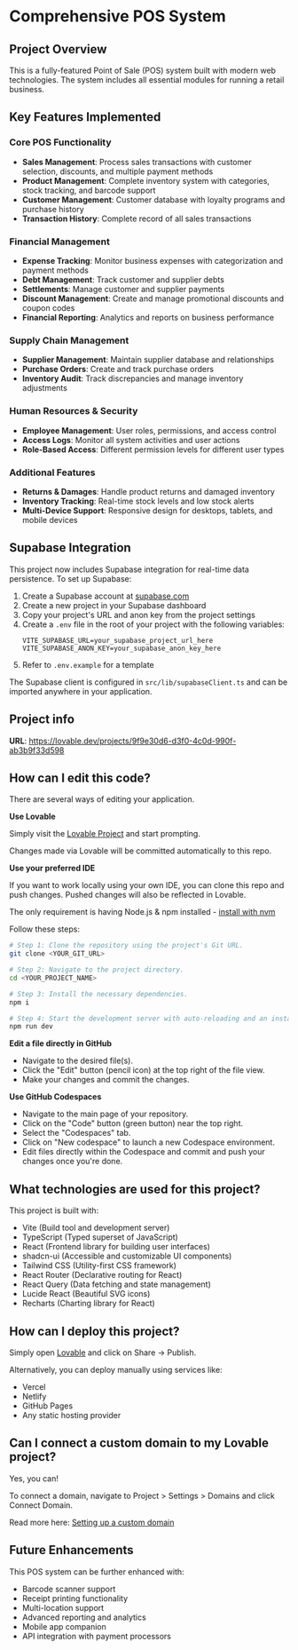 # Comprehensive POS System

## Project Overview

This is a fully-featured Point of Sale (POS) system built with modern web technologies. The system includes all essential modules for running a retail business.

## Key Features Implemented

### Core POS Functionality
- **Sales Management**: Process sales transactions with customer selection, discounts, and multiple payment methods
- **Product Management**: Complete inventory system with categories, stock tracking, and barcode support
- **Customer Management**: Customer database with loyalty programs and purchase history
- **Transaction History**: Complete record of all sales transactions

### Financial Management
- **Expense Tracking**: Monitor business expenses with categorization and payment methods
- **Debt Management**: Track customer and supplier debts
- **Settlements**: Manage customer and supplier payments
- **Discount Management**: Create and manage promotional discounts and coupon codes
- **Financial Reporting**: Analytics and reports on business performance

### Supply Chain Management
- **Supplier Management**: Maintain supplier database and relationships
- **Purchase Orders**: Create and track purchase orders
- **Inventory Audit**: Track discrepancies and manage inventory adjustments

### Human Resources & Security
- **Employee Management**: User roles, permissions, and access control
- **Access Logs**: Monitor all system activities and user actions
- **Role-Based Access**: Different permission levels for different user types

### Additional Features
- **Returns & Damages**: Handle product returns and damaged inventory
- **Inventory Tracking**: Real-time stock levels and low stock alerts
- **Multi-Device Support**: Responsive design for desktops, tablets, and mobile devices

## Supabase Integration

This project now includes Supabase integration for real-time data persistence. To set up Supabase:

1. Create a Supabase account at [supabase.com](https://supabase.com/)
2. Create a new project in your Supabase dashboard
3. Copy your project's URL and anon key from the project settings
4. Create a `.env` file in the root of your project with the following variables:
   ```
   VITE_SUPABASE_URL=your_supabase_project_url_here
   VITE_SUPABASE_ANON_KEY=your_supabase_anon_key_here
   ```
5. Refer to `.env.example` for a template

The Supabase client is configured in `src/lib/supabaseClient.ts` and can be imported anywhere in your application.

## Project info

**URL**: https://lovable.dev/projects/9f9e30d6-d3f0-4c0d-990f-ab3b9f33d598

## How can I edit this code?

There are several ways of editing your application.

**Use Lovable**

Simply visit the [Lovable Project](https://lovable.dev/projects/9f9e30d6-d3f0-4c0d-990f-ab3b9f33d598) and start prompting.

Changes made via Lovable will be committed automatically to this repo.

**Use your preferred IDE**

If you want to work locally using your own IDE, you can clone this repo and push changes. Pushed changes will also be reflected in Lovable.

The only requirement is having Node.js & npm installed - [install with nvm](https://github.com/nvm-sh/nvm#installing-and-updating)

Follow these steps:

```sh
# Step 1: Clone the repository using the project's Git URL.
git clone <YOUR_GIT_URL>

# Step 2: Navigate to the project directory.
cd <YOUR_PROJECT_NAME>

# Step 3: Install the necessary dependencies.
npm i

# Step 4: Start the development server with auto-reloading and an instant preview.
npm run dev
```

**Edit a file directly in GitHub**

- Navigate to the desired file(s).
- Click the "Edit" button (pencil icon) at the top right of the file view.
- Make your changes and commit the changes.

**Use GitHub Codespaces**

- Navigate to the main page of your repository.
- Click on the "Code" button (green button) near the top right.
- Select the "Codespaces" tab.
- Click on "New codespace" to launch a new Codespace environment.
- Edit files directly within the Codespace and commit and push your changes once you're done.

## What technologies are used for this project?

This project is built with:

- Vite (Build tool and development server)
- TypeScript (Typed superset of JavaScript)
- React (Frontend library for building user interfaces)
- shadcn-ui (Accessible and customizable UI components)
- Tailwind CSS (Utility-first CSS framework)
- React Router (Declarative routing for React)
- React Query (Data fetching and state management)
- Lucide React (Beautiful SVG icons)
- Recharts (Charting library for React)

## How can I deploy this project?

Simply open [Lovable](https://lovable.dev/projects/9f9e30d6-d3f0-4c0d-990f-ab3b9f33d598) and click on Share -> Publish.

Alternatively, you can deploy manually using services like:
- Vercel
- Netlify
- GitHub Pages
- Any static hosting provider

## Can I connect a custom domain to my Lovable project?

Yes, you can!

To connect a domain, navigate to Project > Settings > Domains and click Connect Domain.

Read more here: [Setting up a custom domain](https://docs.lovable.dev/tips-tricks/custom-domain#step-by-step-guide)

## Future Enhancements

This POS system can be further enhanced with:
- Barcode scanner support
- Receipt printing functionality
- Multi-location support
- Advanced reporting and analytics
- Mobile app companion
- API integration with payment processors